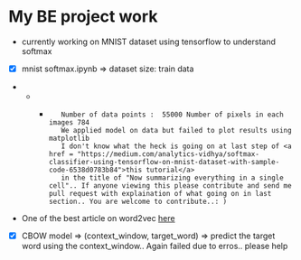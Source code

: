 # My BE project work

- currently working on MNIST dataset using tensorflow to understand softmax

- [X] mnist softmax.ipynb => dataset size: train data
- - -        Number of data points :  55000 Number of pixels in each images 784
             We applied model on data but failed to plot results using matplotlib
             I don't know what the heck is going on at last step of <a href = "https://medium.com/analytics-vidhya/softmax-classifier-using-tensorflow-on-mnist-dataset-with-sample-code-6538d0783b84">this tutorial</a>
             in the title of "Now summarizing everything in a single cell".. If anyone viewing this please contribute and send me pull request with explaination of what going on in last section.. You are welcome to contribute..: ) 
- One of the best article on word2vec <a href = "https://towardsdatascience.com/introduction-to-word-embedding-and-word2vec-652d0c2060fa">here</a>

-[x] CBOW model => (context_window, target_word) => predict the target word using the context_window.. Again failed due to erros.. please help